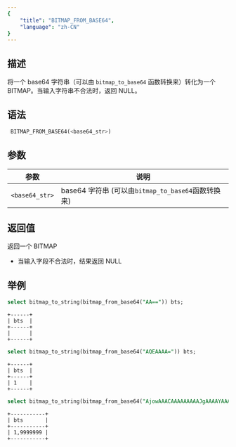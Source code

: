 ```yaml
---
{
    "title": "BITMAP_FROM_BASE64",
    "language": "zh-CN"
}
---
```


## 描述

将一个 base64 字符串（可以由 `bitmap_to_base64` 函数转换来）转化为一个 BITMAP。当输入字符串不合法时，返回 NULL。

## 语法

```sql
 BITMAP_FROM_BASE64(<base64_str>)
```

## 参数

| 参数             | 说明                                     |
|----------------|----------------------------------------|
| `<base64_str>` | base64 字符串 (可以由`bitmap_to_base64`函数转换来) |

## 返回值

返回一个 BITMAP
- 当输入字段不合法时，结果返回 NULL

## 举例

```sql
select bitmap_to_string(bitmap_from_base64("AA==")) bts;
```

```text
+------+
| bts  |
+------+
|      |
+------+
```

```sql
select bitmap_to_string(bitmap_from_base64("AQEAAAA=")) bts;
```

```text
+------+
| bts  |
+------+
| 1    |
+------+
```

```sql
select bitmap_to_string(bitmap_from_base64("AjowAAACAAAAAAAAAJgAAAAYAAAAGgAAAAEAf5Y=")) bts;
```

```text
+-----------+
| bts       |
+-----------+
| 1,9999999 |
+-----------+
```
